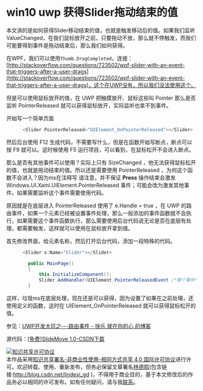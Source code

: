 # win10 uwp 获得Slider拖动结束的值


本文讲的是如何获得Slider移动结束的值，也就是触发移动后的值。如果我们监听ValueChanged，在我们鼠标放开之前，只要拖动不放，那么就不停触发，而我们可能要得到事件是拖动结束后，那么我们如何获得。
<!--more-->
<!-- CreateTime:2018/2/13 17:23:03 -->


<div id="toc"></div>

在WPF，我们可以使用`Thumb.DragCompleted`，连接：[http://stackoverflow.com/questions/723502/wpf-slider-with-an-event-that-triggers-after-a-user-drags](http://stackoverflow.com/questions/723502/wpf-slider-with-an-event-that-triggers-after-a-user-drags)，这个在UWP没有，所以我们没法使用这个。

但是可以使用鼠标放开的值，在 UWP 把触摸放开、鼠标这些叫 Pointer 那么是否监听 PointerReleased 就可以获得鼠标放开，实际监听也拿不到事件。

开始写一个简单页面

```csharp
      <Slider PointerReleased="UIElement_OnPointerReleased"></Slider>

```

然后后台使用 F12 生成代码，不需要写什么，但是在函数开始写断点，断点可以按 F9 就可以。这时候使用 F5 运行项目，可以看到，在鼠标松开不会进入断点。

那么是否有其他事件可以使用？实际上只有 SizeChanged ，他无法获得鼠标松开的值，也就是拖动结束的值。所以还是需要使用 PointerReleased ，为何这个函数不会进入？因为ms在注释写 请注意，并不保证 **Press** 操作结束会激发 Windows.UI.Xaml.UIElement.PointerReleased 事件；可能会改为激发其他事件。如果需要监听这个事件需要使用代码。

原因就是在底层进入 PointerReleased 使用了 e.Handle = true ，在 UWP 的路由事件，如果一个元素已经被设置事件处理，那么一般添加的事件函数就不会执行，如果需要这个事件函数执行，那么需要使用后台代码说无论是否在底层有处理，都需要触发，这样就可以使用在鼠标放开拿到值。

首先修改界面，给元素名称，然后打开后台代码，添加一段特殊的代码。

```csharp
      <Slider x:Name="Slider"></Slider>

        public MainPage()
        {
            this.InitializeComponent();
            Slider.AddHandler(UIElement.PointerReleasedEvent /*哪个事件*/, new PointerEventHandler(UIElement_OnPointerReleased) /*使用哪个函数处理*/, true /*如果在之前处理，是否还使用函数*/);
        }
```

这样，垃圾ms在底层处理，现在还是可以获得，因为设置了如果在之前处理，还使用定义的函数，这时在 UIElement_OnPointerReleased 就可以获得鼠标松开的值。

参见：[UWP开发大坑之---路由事件 - 快乐 就在你的心 的博客](https://kljzndx.github.io/My-Blog/2017/05/04/UWP%E5%BC%80%E5%8F%91%E5%A4%A7%E5%9D%91%E4%B9%8B-%E8%B7%AF%E7%94%B1%E4%BA%8B%E4%BB%B6/)

源代码：[[免费]SlideMove 1.0-CSDN下载](http://download.csdn.net/download/lindexi_gd/9979362)

<a rel="license" href="http://creativecommons.org/licenses/by-nc-sa/4.0/"><img alt="知识共享许可协议" style="border-width:0" src="https://licensebuttons.net/l/by-nc-sa/4.0/88x31.png" /></a><br />本作品采用<a rel="license" href="http://creativecommons.org/licenses/by-nc-sa/4.0/">知识共享署名-非商业性使用-相同方式共享 4.0 国际许可协议</a>进行许可。欢迎转载、使用、重新发布，但务必保留文章署名[林德熙](http://blog.csdn.net/lindexi_gd)(包含链接:http://blog.csdn.net/lindexi_gd )，不得用于商业目的，基于本文修改后的作品务必以相同的许可发布。如有任何疑问，请与我[联系](mailto:lindexi_gd@163.com)。